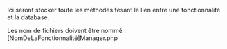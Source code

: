 Ici seront stocker toute les méthodes fesant le lien entre une fonctionnalité et la database.

Les nom de fichiers doivent être nommé : [NomDeLaFonctionnalité]Manager.php
